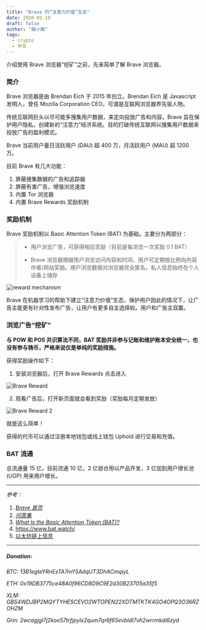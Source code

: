 ```yaml
---
title: "Brave 的“注意力价值”生态"
date: 2020-05-19
draft: false
author: "楊小猴"
tags:
  - crypto
  - 中文
---
```


介绍使用 Brave 浏览器“挖矿”之前，先来简单了解 Brave 浏览器。

### 简介

Brave 浏览器是由 Brendan Eich 于 2015 年创立。Brendan Eich 是 Javascript 发明人，曾任 Mozilla Corporation CEO，可谓是互联网浏览器界先驱人物。

传统互联网巨头以尽可能多搜集用户数据，来定向投放广告和内容。Brave 旨在保护用户隐私，创建新的“注意力”经济系统。目的打破传统互联网以搜集用户数据来投放广告的盈利模式。

Brave 当前用户量日活跃用户 (DAU) 超 400 万，月活跃用户 (MAU) 超 1200 万。

目前 Brave 有几大功能：

1. 屏蔽搜集数据的广告和追踪器
2. 屏蔽有害广告，增强浏览速度
3. 内置 Tor 浏览器
4. 内置 Brave Rewards 奖励机制

### 奖励机制

Brave 奖励机制以 Basic Attention Token (BAT) 为基础。主要分为两部分：

> * 用户浏览广告，可获得相应奖励（目前是每浏览一次奖励 0.1 BAT）
>
> * Brave 浏览器根据用户浏览访问内容和时间，用户可定期按比例向内容作者/网站奖励。用户浏览数据对浏览器完全匿名，私人信息始终在个人设备上储存
>
>      

![reward mechanism](/inserted-images/reward-mechanism.jpg)

 

Brave 在机器学习的帮助下建立“注意力价值”生态，保护用户因此的情况下，让广告主能更有针对性发布广告，让用户有更多自主选择权。用户和广告主双赢。

### 浏览广告“挖矿”

**与 POW 和 POS 共识算法不同，BAT 奖励并非参与记账和维护账本安全统一，也没有参与铸币，严格来说仅是单纯的奖励措施。**

获得奖励操作如下：

1. 安装浏览器后，打开 Brave Rewards 点击进入

![Brave Reward](/inserted-images/Brave-Reward.jpg)

2. 观看广告后，打开新页面就会看到奖励（奖励每月定期发放）

![Brave Reward 2](/inserted-images/Brave-Reward2.jpg)

就是这么简单！

获得的代币可以通过注册本地钱包或线上钱包 Uphold 进行交易和充值。

### BAT 流通

总流通量 15 亿，目前流通 10 亿，2 亿锁仓用以产品开发，3 亿加到用户增长池 (UGP) 用来用户增长。

-----------

*参考：*

1. *[Brave 首页](https://brave.com/)*
2. *[问答集](https://brave.com/faq/#concerns)*
3. *[What Is the Basic Attention Token (BAT)?](https://coincentral.com/what-is-bat/)*
4. https://www.bat.watch/
5. [以太坊链上信息](https://etherscan.io/token/0x0d8775f648430679a709e98d2b0cb6250d2887ef#readContract)

--------------------

##### *Donation:*

*BTC: 13B1egteYRnEsTA7mY5AdqUT3DhACmqiyL*

*ETH: 0x19DB3775ce48A0f96CD8D9C9E2d30B23705a35f5*

*XLM: GBS4WDJBP2MQYTYHESCEVO2WTOPEN22XDTMTKTK4GO4OPQ3O36RZOHZM*

*Grin: 2wcagjgl7j2koe57trfjpylx2qum7qr6f65evbldl7vh2wrrmkdi6zyd*